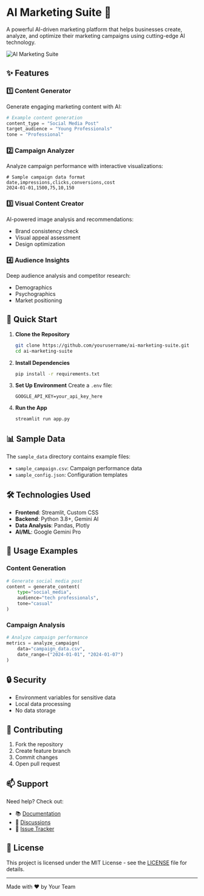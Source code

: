 # AI Marketing Suite 🎯

A powerful AI-driven marketing platform that helps businesses create, analyze, and optimize their marketing campaigns using cutting-edge AI technology.

![AI Marketing Suite](https://your-image-url.com/preview.png)

## ✨ Features

### 1️⃣ Content Generator
Generate engaging marketing content with AI:
```python
# Example content generation
content_type = "Social Media Post"
target_audience = "Young Professionals"
tone = "Professional"
```

### 2️⃣ Campaign Analyzer
Analyze campaign performance with interactive visualizations:
```csv
# Sample campaign data format
date,impressions,clicks,conversions,cost
2024-01-01,1500,75,10,150
```

### 3️⃣ Visual Content Creator
AI-powered image analysis and recommendations:
- Brand consistency check
- Visual appeal assessment
- Design optimization

### 4️⃣ Audience Insights
Deep audience analysis and competitor research:
- Demographics
- Psychographics
- Market positioning

## 🚀 Quick Start

1. **Clone the Repository**
   ```bash
   git clone https://github.com/yourusername/ai-marketing-suite.git
   cd ai-marketing-suite
   ```

2. **Install Dependencies**
   ```bash
   pip install -r requirements.txt
   ```

3. **Set Up Environment**
   Create a `.env` file:
   ```env
   GOOGLE_API_KEY=your_api_key_here
   ```

4. **Run the App**
   ```bash
   streamlit run app.py
   ```

## 📊 Sample Data

The `sample_data` directory contains example files:
- `sample_campaign.csv`: Campaign performance data
- `sample_config.json`: Configuration templates

## 🛠️ Technologies Used

- **Frontend**: Streamlit, Custom CSS
- **Backend**: Python 3.8+, Gemini AI
- **Data Analysis**: Pandas, Plotly
- **AI/ML**: Google Gemini Pro

## 📝 Usage Examples

### Content Generation
```python
# Generate social media post
content = generate_content(
    type="social_media",
    audience="tech professionals",
    tone="casual"
)
```

### Campaign Analysis
```python
# Analyze campaign performance
metrics = analyze_campaign(
    data="campaign_data.csv",
    date_range=("2024-01-01", "2024-01-07")
)
```

## 🔒 Security

- Environment variables for sensitive data
- Local data processing
- No data storage

## 🤝 Contributing

1. Fork the repository
2. Create feature branch
3. Commit changes
4. Open pull request

## 📫 Support

Need help? Check out:
- 📚 [Documentation](docs/README.md)
- 💬 [Discussions](https://github.com/yourusername/ai-marketing-suite/discussions)
- 🐛 [Issue Tracker](https://github.com/yourusername/ai-marketing-suite/issues)

## 📄 License

This project is licensed under the MIT License - see the [LICENSE](LICENSE) file for details.

---
Made with ❤️ by Your Team 